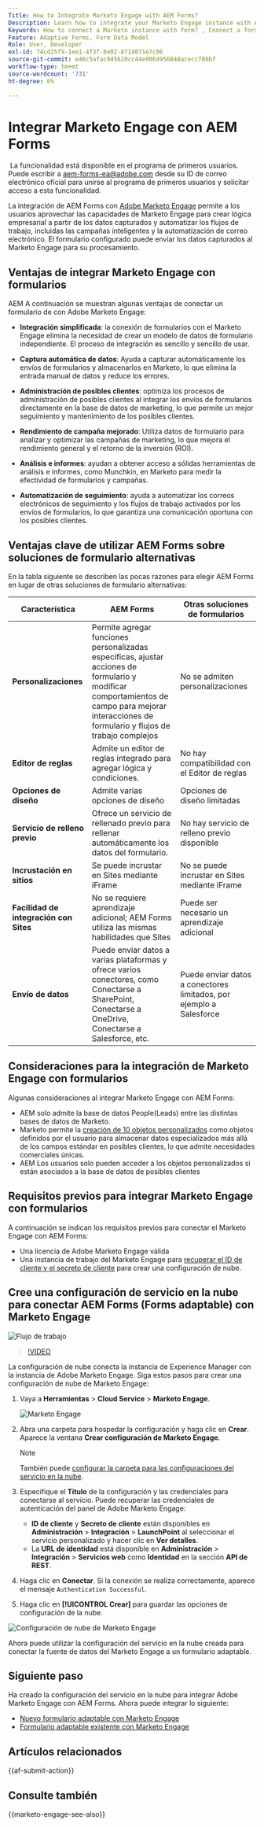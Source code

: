```yaml
---
Title: How to Integrate Marketo Engage with AEM Forms?
Description: Learn how to integrate your Marketo Engage instance with AEM Forms.
Keywords: How to connect a Marketo instance with form? , Connect a form to Marketo, Integrate a form with Marketo Engage, Integrate an Adaptive Form with a Marketo instance.
Feature: Adaptive Forms, Form Data Model
Role: User, Developer
exl-id: 74cd25f9-1ee1-4f3f-8e02-8714071e7c86
source-git-commit: e46c5afac945620cc44e9064956848acecc786bf
workflow-type: tm+mt
source-wordcount: '731'
ht-degree: 6%

---
```


# Integrar Marketo Engage con AEM Forms

<span class="preview"> La funcionalidad está disponible en el programa de primeros usuarios. Puede escribir a aem-forms-ea@adobe.com desde su ID de correo electrónico oficial para unirse al programa de primeros usuarios y solicitar acceso a esta funcionalidad. </span>

La integración de AEM Forms con [Adobe Marketo Engage](https://experienceleague.adobe.com/es/docs/marketo/using/home) permite a los usuarios aprovechar las capacidades de Marketo Engage para crear lógica empresarial a partir de los datos capturados y automatizar los flujos de trabajo, incluidas las campañas inteligentes y la automatización de correo electrónico. El formulario configurado puede enviar los datos capturados al Marketo Engage para su procesamiento.

## Ventajas de integrar Marketo Engage con formularios

AEM A continuación se muestran algunas ventajas de conectar un formulario de con Adobe Marketo Engage:

* **Integración simplificada**: la conexión de formularios con el Marketo Engage elimina la necesidad de crear un modelo de datos de formulario independiente. El proceso de integración es sencillo y sencillo de usar.
* **Captura automática de datos**: Ayuda a capturar automáticamente los envíos de formularios y almacenarlos en Marketo, lo que elimina la entrada manual de datos y reduce los errores.

* **Administración de posibles clientes**: optimiza los procesos de administración de posibles clientes al integrar los envíos de formularios directamente en la base de datos de marketing, lo que permite un mejor seguimiento y mantenimiento de los posibles clientes.

* **Rendimiento de campaña mejorado**: Utiliza datos de formulario para analizar y optimizar las campañas de marketing, lo que mejora el rendimiento general y el retorno de la inversión (ROI).

* **Análisis e informes**: ayudan a obtener acceso a sólidas herramientas de análisis e informes, como Munchkin, en Marketo para medir la efectividad de formularios y campañas.

* **Automatización de seguimiento**: ayuda a automatizar los correos electrónicos de seguimiento y los flujos de trabajo activados por los envíos de formularios, lo que garantiza una comunicación oportuna con los posibles clientes.

## Ventajas clave de utilizar AEM Forms sobre soluciones de formulario alternativas

En la tabla siguiente se describen las pocas razones para elegir AEM Forms en lugar de otras soluciones de formulario alternativas:

| **Característica** | **AEM Forms** | **Otras soluciones de formularios** |
|-------------------------------------|----------------------------------------------------------------------|-----------------------------------------------------------|
| **Personalizaciones** | Permite agregar funciones personalizadas específicas, ajustar acciones de formulario y modificar comportamientos de campo para mejorar interacciones de formulario y flujos de trabajo complejos | No se admiten personalizaciones |
| **Editor de reglas** | Admite un editor de reglas integrado para agregar lógica y condiciones. | No hay compatibilidad con el Editor de reglas |
| **Opciones de diseño** | Admite varias opciones de diseño | Opciones de diseño limitadas |
| **Servicio de relleno previo** | Ofrece un servicio de rellenado previo para rellenar automáticamente los datos del formulario. | No hay servicio de relleno previo disponible |
| **Incrustación en sitios** | Se puede incrustar en Sites mediante iFrame | No se puede incrustar en Sites mediante iFrame |
| **Facilidad de integración con Sites** | No se requiere aprendizaje adicional; AEM Forms utiliza las mismas habilidades que Sites | Puede ser necesario un aprendizaje adicional |
| **Envío de datos** | Puede enviar datos a varias plataformas y ofrece varios conectores, como Conectarse a SharePoint, Conectarse a OneDrive, Conectarse a Salesforce, etc. | Puede enviar datos a conectores limitados, por ejemplo a Salesforce |

## Consideraciones para la integración de Marketo Engage con formularios

Algunas consideraciones al integrar Marketo Engage con AEM Forms:

* AEM solo admite la base de datos People(Leads) entre las distintas bases de datos de Marketo.
* Marketo permite la [creación de 10 objetos personalizados](https://experienceleague.adobe.com/es/docs/marketo/using/product-docs/administration/marketo-custom-objects/add-marketo-custom-object-fields) como objetos definidos por el usuario para almacenar datos especializados más allá de los campos estándar en posibles clientes, lo que admite necesidades comerciales únicas.
* AEM Los usuarios solo pueden acceder a los objetos personalizados si están asociados a la base de datos de posibles clientes

## Requisitos previos para integrar Marketo Engage con formularios

A continuación se indican los requisitos previos para conectar el Marketo Engage con AEM Forms:

* Una licencia de Adobe Marketo Engage válida
* Una instancia de trabajo del Marketo Engage para [recuperar el ID de cliente y el secreto de cliente](https://experienceleague.adobe.com/es/docs/marketo/using/product-docs/administration/additional-integrations/create-a-custom-service-for-use-with-rest-api) para crear una configuración de nube.

## Cree una configuración de servicio en la nube para conectar AEM Forms (Forms adaptable) con Marketo Engage

![Flujo de trabajo](/help/forms/assets/workflow-marketo-1.png)

>[!VIDEO](https://video.tv.adobe.com/v/3442865/engage-marketo-aem-forms-aem)

La configuración de nube conecta la instancia de Experience Manager con la instancia de Adobe Marketo Engage. Siga estos pasos para crear una configuración de nube de Marketo Engage:

1. Vaya a **Herramientas** > **Cloud Service** > **Marketo Engage**.

   ![Marketo Engage](/help/forms/assets/marketo-engage.png)

2. Abra una carpeta para hospedar la configuración y haga clic en **Crear**. Aparece la ventana **Crear configuración de Marketo Engage**.

   >[!NOTE]
   >
   > También puede [configurar la carpeta para las configuraciones del servicio en la nube](/help/forms/configure-data-sources.md#configure-folder-for-cloud-service-configurations).

3. Especifique el **Título** de la configuración y las credenciales para conectarse al servicio. Puede recuperar las credenciales de autenticación del panel de Adobe Marketo Engage:
   * **ID de cliente** y **Secreto de cliente** están disponibles en **Administración** > **Integración** > **LaunchPoint** al seleccionar el servicio personalizado y hacer clic en **Ver detalles**.
   * La **URL de identidad** está disponible en **Administración** > **Integración** > **Servicios web** como **Identidad** en la sección **API de REST**.

4. Haga clic en **Conectar**.  Si la conexión se realiza correctamente, aparece el mensaje `Authentication Successful`.
5. Haga clic en **[!UICONTROL Crear]** para guardar las opciones de configuración de la nube.

![Configuración de nube de Marketo Engage](/help/forms/assets/marketo-engage-cloud-configuration.png)

Ahora puede utilizar la configuración del servicio en la nube creada para conectar la fuente de datos del Marketo Engage a un formulario adaptable.

## Siguiente paso

Ha creado la configuración del servicio en la nube para integrar Adobe Marketo Engage con AEM Forms. Ahora puede integrar lo siguiente:
* [Nuevo formulario adaptable con Marketo Engage](/help/forms/integrate-adaptive-form-with-marketo-engage.md)
* [Formulario adaptable existente con Marketo Engage](/help/forms/use-marketo-engage-data-source-in-form.md)

## Artículos relacionados

{{af-submit-action}}

## Consulte también

{{marketo-engage-see-also}}
